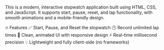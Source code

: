 This is a modern, interactive stopwatch application built using HTML, CSS, and JavaScript. It supports start, pause, reset, and lap functionality, with smooth animations and a mobile-friendly design.

🔥 Features
✅ Start, Pause, and Reset the stopwatch
🕓 Record unlimited lap times
🎨 Clean, animated UI with responsive design
⚡ Real-time millisecond precision
💡 Lightweight and fully client-side (no frameworks)
